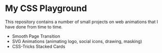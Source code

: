 # My CSS Playground

This repository contains a number of small projects on web animations that I have done from time to time.

- Smooth Page Transition
- SVG Animations (animating logo, social icons, drawing, masking)
- CSS-Tricks Stacked Cards
